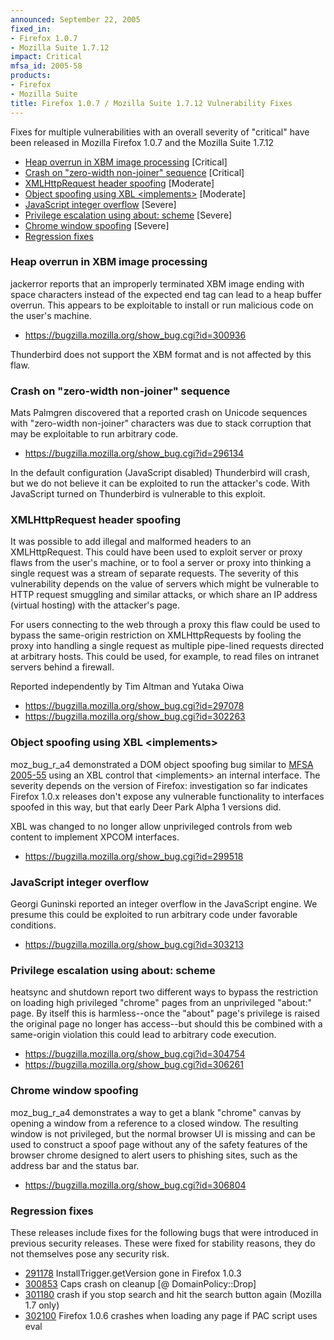 ```yaml
---
announced: September 22, 2005
fixed_in:
- Firefox 1.0.7
- Mozilla Suite 1.7.12
impact: Critical
mfsa_id: 2005-58
products:
- Firefox
- Mozilla Suite
title: Firefox 1.0.7 / Mozilla Suite 1.7.12 Vulnerability Fixes
---
```


<p>Fixes for multiple vulnerabilities with an overall severity of "critical"
have been released in Mozilla Firefox 1.0.7 and the Mozilla Suite 1.7.12</p>

<ul>
  <li>
    <a href="#xbm">Heap overrun in XBM image processing</a>
    <span class="critical">[Critical]</span>
  </li>
  <li>
    <a href="#zero-width">Crash on "zero-width non-joiner" sequence</a>
    <span class="critical">[Critical]</span>
  </li>
  <li>
    <a href="#xmlhttp">XMLHttpRequest header spoofing</a>
    <span class="moderate">[Moderate]</span>
  </li>
  <li>
    <a href="#xblspoof">Object spoofing using XBL &lt;implements&gt;</a>
    <span class="moderate">[Moderate]</span>
  </li>
  <li>
    <a href="#js-int">JavaScript integer overflow</a>
    <span class="high">[Severe]</span>
  </li>
  <li>
    <a href="#about">Privilege escalation using about: scheme</a>
    <span class="high">[Severe]</span>
  </li>
  <li>
    <a href="#closedwin">Chrome window spoofing</a>
    <span class="high">[Severe]</span>
  </li>
  <li>
    <a href="#regressions">Regression fixes</a>
  </li>
</ul>

<h3 id="xbm">Heap overrun in XBM image processing</h3>

<p><span class="reporter">jackerror</span> reports that an 
improperly terminated XBM image ending with space characters 
instead of the expected end tag
can lead to a heap buffer overrun.
This appears to be exploitable to install or run
malicious code on the user's machine.</p>

<ul>
<li><a href="https://bugzilla.mozilla.org/show_bug.cgi?id=300936">
https://bugzilla.mozilla.org/show_bug.cgi?id=300936</a></li>
</ul>

<p>Thunderbird does not support the XBM format and is not affected
by this flaw.</p>

<h3 id="zero-width">Crash on "zero-width non-joiner" sequence</h3>

<p><span class="reporter">Mats Palmgren</span> discovered that a 
reported crash on Unicode sequences with "zero-width non-joiner" 
characters was due to stack corruption that may be exploitable 
to run arbitrary code.</p>

<ul>
<li><a href="https://bugzilla.mozilla.org/show_bug.cgi?id=296134">
https://bugzilla.mozilla.org/show_bug.cgi?id=296134</a></li>
</ul>

<p>In the default configuration (JavaScript disabled) Thunderbird
will crash, but we do not believe it can be exploited to run the
attacker's code. With JavaScript turned on Thunderbird is
vulnerable to this exploit.</p>

<h3 id="xmlhttp">XMLHttpRequest header spoofing</h3>

<p>It was possible to add illegal and malformed headers to
an XMLHttpRequest. This could have been used to exploit
server or proxy flaws from the user's machine, or to fool
a server or proxy into thinking a single request was
a stream of separate requests.
The severity of this vulnerability depends on the value of
servers which might be vulnerable to HTTP request smuggling and
similar attacks, or which share an IP address (virtual hosting)
with the attacker's page.</p>

<p>For users connecting to the web through a proxy this flaw
could be used to bypass the same-origin restriction on 
XMLHttpRequests by fooling the proxy into handling a single request
as multiple pipe-lined requests directed at arbitrary hosts.
This could be used, for example, to read files on intranet 
servers behind a firewall.</p>

<p>Reported independently by <span class="reporter">Tim Altman</span> and 
<span class="reporter">Yutaka Oiwa</span></p>

<ul>
<li><a href="https://bugzilla.mozilla.org/show_bug.cgi?id=297078">
https://bugzilla.mozilla.org/show_bug.cgi?id=297078</a></li>
<li><a href="https://bugzilla.mozilla.org/show_bug.cgi?id=302263">
https://bugzilla.mozilla.org/show_bug.cgi?id=302263</a></li>
</ul>

<h3 id="xblspoof">Object spoofing using XBL &lt;implements&gt;</h3>

<p><span class="reporter">moz_bug_r_a4</span> demonstrated a DOM 
object spoofing bug similar to
<a href="mfsa2005-55.html">MFSA 2005-55</a> using an XBL control
that &lt;implements&gt; an internal interface. The severity depends
on the version of Firefox: investigation so far indicates Firefox 1.0.x
releases don't expose any vulnerable functionality to interfaces
spoofed in this way, but that early Deer Park Alpha 1 versions did.</p>

<p>XBL was changed to no longer allow unprivileged controls from
web content to implement XPCOM interfaces.</p>

<ul>
<li><a href="https://bugzilla.mozilla.org/show_bug.cgi?id=299518">
https://bugzilla.mozilla.org/show_bug.cgi?id=299518</a></li>
</ul>

<h3 id="js-int">JavaScript integer overflow</h3>

<p><span class="reporter">Georgi Guninski</span> reported 
an integer overflow in the JavaScript engine. We presume 
this could be exploited to run arbitrary code under 
favorable conditions.</p>

<ul>
<li><a href="https://bugzilla.mozilla.org/show_bug.cgi?id=303213">
https://bugzilla.mozilla.org/show_bug.cgi?id=303213</a></li>
</ul>

<h3 id="about">Privilege escalation using about: scheme</h3>

<p><span class="reporter">heatsync</span> and 
<span class="reporter">shutdown</span> report two different ways
to bypass the restriction on loading high privileged "chrome"
pages from an unprivileged "about:" page. By itself this is
harmless--once the "about" page's privilege is raised the original
page no longer has access--but should this be combined with
a same-origin violation this could lead to arbitrary code
execution.</p>

<ul>
<li><a href="https://bugzilla.mozilla.org/show_bug.cgi?id=304754">
https://bugzilla.mozilla.org/show_bug.cgi?id=304754</a></li>
<li><a href="https://bugzilla.mozilla.org/show_bug.cgi?id=306261">
https://bugzilla.mozilla.org/show_bug.cgi?id=306261</a></li>
</ul>

<h3 id="closedwin">Chrome window spoofing</h3>

<p><span class="reporter">moz_bug_r_a4</span> demonstrates a way 
to get a blank "chrome" canvas by opening a window from a reference 
to a closed window. The resulting window is not privileged, but 
the normal browser UI is missing and can be used to construct a spoof 
page without any of the safety features of the browser chrome designed 
to alert users to phishing sites, such as the address bar and the 
status bar.</p>

<ul>
<li><a href="https://bugzilla.mozilla.org/show_bug.cgi?id=306804">
https://bugzilla.mozilla.org/show_bug.cgi?id=306804</a></li>
</ul>

<h3 id="regressions">Regression fixes</h3>

<p>These releases include fixes for the following bugs that were
introduced in previous security releases. These were fixed for
stability reasons, they do not themselves pose any security risk.</p>

<ul>
<li><a href="https://bugzilla.mozilla.org/show_bug.cgi?id=291178">291178</a>
InstallTrigger.getVersion gone in Firefox 1.0.3</li>

<li><a href="https://bugzilla.mozilla.org/show_bug.cgi?id=300853">300853</a>
Caps crash on cleanup [@ DomainPolicy::Drop]</li>

<li><a href="https://bugzilla.mozilla.org/show_bug.cgi?id=301180">301180</a>
crash if you stop search and hit the search button again (Mozilla 1.7 only)</li>

<li><a href="https://bugzilla.mozilla.org/show_bug.cgi?id=302100">302100</a>
Firefox 1.0.6 crashes when loading any page if PAC script uses eval</li>
</ul>



